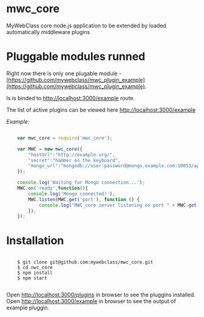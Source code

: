 mwc_core
========

MyWebClass core node.js application to be extended by loaded automatically middleware plugins

Pluggable modules runned
=======

Right now there is only one plugable module - [https://github.com/mywebclass/mwc_plugin_example](https://github.com/mywebclass/mwc_plugin_example).

Is is binded to [http://localhost:3000/example](http://localhost:3000/example) route.

The list of active plugins can be viewed here [http://localhost:3000/example](http://localhost:3000/example)

*Example*:

```javascript

    var mwc_core = require('mwc_core');

    var MWC = new mwc_core({
        "hostUrl":"http://example.org/",
        "secret":"hammer on the keyboard",
        "mongo_url":"mongodb://user:password@mongo.example.com:10053/app111"
    });

    console.log('Waiting for Mongo connection...');
    MWC.on('ready',function(){
        console.log('Mongo connected!');
        MWC.listen(MWC.get('port'), function () {
            console.log("MWC_core server listening on port " + MWC.get('port'));
        });
    });


```

Installation
=======

```

    $ git clone git@github.com:mywebclass/mwc_core.git
    $ cd nwc_core
    $ npm install
    $ npm start


````
Open [http://localhost:3000/plugins](http://localhost:3000/plugins) in browser to see the pluggins installed.
Open [http://localhost:3000/example](http://localhost:3000/example) in browser to see the output of example pluggin.
